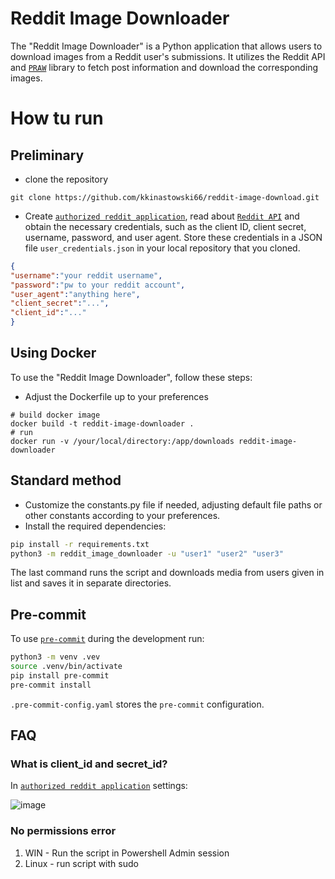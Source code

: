 # Reddit Image Downloader
The "Reddit Image Downloader" is a Python application that allows users to download images from a Reddit user's submissions. It utilizes the Reddit API and [`PRAW`](https://praw.readthedocs.io/en/stable/getting_started/quick_start.html) library to fetch post information and download the corresponding images.

# How tu run

## Preliminary

- clone the repository
```shell
git clone https://github.com/kkinastowski66/reddit-image-download.git
```
- Create [`authorized reddit application`](https://www.reddit.com/prefs/apps), read about [`Reddit API`](https://www.reddit.com/dev/api/) and obtain the necessary credentials, such as the client ID, client secret, username, password, and user agent. Store these credentials in a JSON file `user_credentials.json` in your local repository that you cloned.

```json
{
"username":"your reddit username",
"password":"pw to your reddit account",
"user_agent":"anything here",
"client_secret":"...",
"client_id":"..."
}
```


## Using Docker
To use the "Reddit Image Downloader", follow these steps:
 - Adjust the Dockerfile up to your preferences 
 ```shell
 # build docker image 
docker build -t reddit-image-downloader .
# run
 docker run -v /your/local/directory:/app/downloads reddit-image-downloader
 ```

## Standard method
 - Customize the constants.py file if needed, adjusting default file paths or other constants according to your preferences.
 - Install the required dependencies:
```sh
pip install -r requirements.txt 
python3 -m reddit_image_downloader -u "user1" "user2" "user3"
```

The last command runs the script and downloads media from users given in list and saves it in separate directories.

## Pre-commit

To use [`pre-commit`](https://pre-commit.com) during the development run:

```sh
python3 -m venv .vev
source .venv/bin/activate
pip install pre-commit
pre-commit install
```

`.pre-commit-config.yaml` stores the `pre-commit` configuration.

## FAQ

### What is client_id and secret_id?

In [`authorized reddit application`](https://www.reddit.com/prefs/apps) settings:

![image](https://github.com/kkinastowski66/reddit-image-download/assets/101144906/1b76c851-373d-4065-9ffe-f20e86c30a17)

### No permissions error

1. WIN - Run the script in Powershell Admin session
2. Linux - run script with sudo
